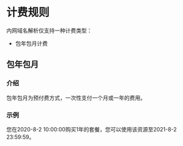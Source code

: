 # 计费规则

内网域名解析仅支持一种计费类型：
 * 包年包月计费

## 包年包月

### 介绍
包年包月为预付费方式，一次性支付一个月或一年的费用。
### 示例
您在2020-8-2 10:00:00购买1年的套餐，您可以使用该资源至2021-8-2 23:59:59。
